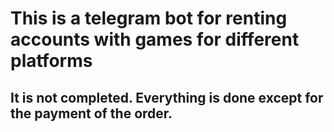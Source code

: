 # This is a telegram bot for renting accounts with games for different platforms
## It is not completed. Everything is done except for the payment of the order.
